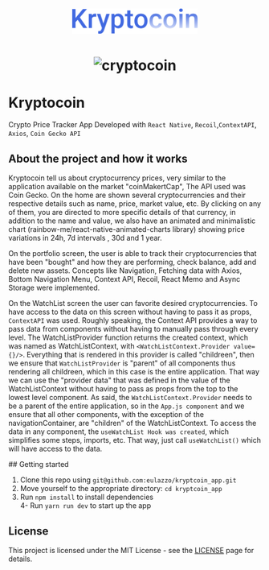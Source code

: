 <h1 align="center">
   <img alt="sigma" src="github/logo.svg" width="250px" />
</h1>

<h1 align="center">
   <img alt="cryptocoin" src="github/crypto.gif" width="250px" />
</h1>

# Kryptocoin

<p>Crypto Price Tracker App Developed with <code>React Native</code>, <code>Recoil</code>,<code>ContextAPI</code>,</br><code>Axios</code>, <code>Coin Gecko API</code></p>  

## About the project and how it works

<p>

  Kryptocoin tell us about cryptocurrency prices, very similar to the application available on the market "coinMakertCap", The API used was Coin Gecko. On the home are shown several cryptocurrencies and their respective details such as name, price, market value, etc. By clicking on any of them, you are directed to more specific details of that currency, in addition to the name and value, we also have an animated and minimalistic chart (rainbow-me/react-native-animated-charts library) showing price variations in 24h, 7d intervals , 30d and 1 year.

  On the portfolio screen, the user is able to track their cryptocurrencies that have been "bought" and how they are performing, check balance, add and delete new assets. Concepts like Navigation, Fetching data with Axios, Bottom Navigation Menu, Context API, Recoil, React Memo and Async Storage were implemented.

  On the WatchList screen the user can favorite desired cryptocurrencies.
To have access to the data on this screen without having to pass it as props, `ContextAPI` was used. Roughly speaking, the Context API provides a way to pass data from components without having to manually pass through every level. The WatchListProvider function returns the created context, which was named as WatchListContext, with `<WatchListContext.Provider value={}/>`. 
  Everything that is rendered in this provider is called "childreen", then we ensure that `WatchListProvider` is "parent" of all components thus rendering all childreen, which in this case is the entire application. That way we can use the "provider data" that was defined in the value of the WatchListContext without having to pass as props from the top to the lowest level component. As said, the `WatchListContext.Provider` needs to be a parent of the entire application, so in the `App.js component` and we ensure that all other components, with the exception of the navigationContainer, are "children" of the WatchListContext. To access the data in any component, the `useWatchList Hook was created`, which simplifies some steps, imports, etc. That way, just call `useWatchList()` which will have access to the data.

</p>
## Getting started

1. Clone this repo using `git@github.com:eulazzo/kryptcoin_app.git`
2. Move yourself to the appropriate directory: `cd kryptcoin_app`<br />
3. Run `npm install` to install dependencies<br />
4- Run `yarn run dev` to start up the app  

 
## License

This project is licensed under the MIT License - see the [LICENSE](https://opensource.org/licenses/MIT) page for details.
<!-- <h4>Techs:</h4>

![image](https://img.shields.io/badge/React-20232A?style=for-the-badge&logo=react&logoColor=61DAFB)  
![image](https://img.shields.io/badge/Node.js-43853D?style=for-the-badge&logo=node.js&logoColor=white)

  -->

 

 
 

